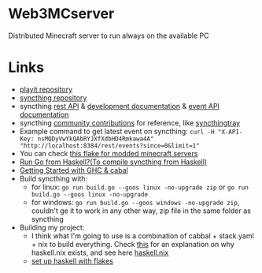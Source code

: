 # Web3MCserver
Distributed Minecraft server to run always on the available PC

# Links

- [playit repository](https://github.com/playit-cloud/playit-agent)  
- [syncthing repository](https://github.com/syncthing/syncthing)
- syncthing [rest API](https://docs.syncthing.net/dev/rest.html) & [development documentation](https://docs.syncthing.net/v1.19.1/dev/intro.html) & [event API documentation](https://docs.syncthing.net/v1.19.1/dev/events.html)
- syncthing [community contributions](https://docs.syncthing.net/v1.19.1/users/contrib.html#contributions) for reference, like [syncthingtray](https://github.com/Martchus/syncthingtray)
- Example command to get latest event on syncthing: `curl -H "X-API-Key: nsMQDyVwYkQAbRYJXfXdbHD4Rmkawa4A" "http://localhost:8384/rest/events?since=0&limit=1"`
- You can check [this flake for modded minecraft servers](https://github.com/mkaito/nixos-modded-minecraft-servers)
- [Run Go from Haskell?(To compile syncthing from Haskell)](https://sakshamsharma.com/2018/02/haskell-golang-ffi/)
- [Getting Started with GHC & cabal](https://github.com/composewell/haskell-dev/blob/master/getting-started.rst#using-dependencies)
- Build syncthing with:
  - for linux: `go run build.go --goos linux -no-upgrade zip` or `go run build.go --goos linux -no-upgrade`
  - for windows: `go run build.go --goos windows -no-upgrade zip`, couldn't ge it to work in any other way, zip file in the same folder as syncthing
- Building my project:
  - I think what I'm going to use is a combination of cabbal + stack.yaml + nix to build everything. Check [this](https://www.reddit.com/r/haskell/comments/yu40pa/comment/iwa66q3/?utm_source=share&utm_medium=web2x&context=3) for an explanation on why haskell.nix exists, and see here [haskell.nix](https://github.com/input-output-hk/haskell.nix)
  - [set up haskell with flakes](https://input-output-hk.github.io/haskell.nix/tutorials/getting-started-flakes.html)
